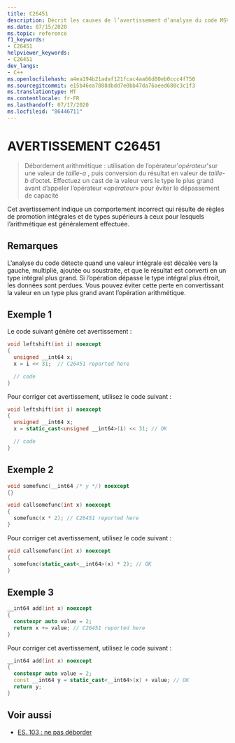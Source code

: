 ```yaml
---
title: C26451
description: Décrit les causes de l’avertissement d’analyse du code MSVC C26451 et montre comment le résoudre.
ms.date: 07/15/2020
ms.topic: reference
f1_keywords:
- C26451
helpviewer_keywords:
- C26451
dev_langs:
- C++
ms.openlocfilehash: a4ea194b21adaf121fcac4aa66d80eb0ccc4f750
ms.sourcegitcommit: e15b46ea7888dbdd7e0bb47da76aeed680c3c1f3
ms.translationtype: MT
ms.contentlocale: fr-FR
ms.lasthandoff: 07/17/2020
ms.locfileid: "86446711"
---
```

# <a name="warning-c26451"></a>AVERTISSEMENT C26451

> Débordement arithmétique : utilisation de l’opérateur'*opérateur*'sur une valeur de *taille-a* , puis conversion du résultat en valeur de *taille-b* d’octet. Effectuez un cast de la valeur vers le type le plus grand avant d’appeler l’opérateur «*opérateur*» pour éviter le dépassement de capacité

Cet avertissement indique un comportement incorrect qui résulte de règles de promotion intégrales et de types supérieurs à ceux pour lesquels l’arithmétique est généralement effectuée.

## <a name="remarks"></a>Remarques

L’analyse du code détecte quand une valeur intégrale est décalée vers la gauche, multiplié, ajoutée ou soustraite, et que le résultat est converti en un type intégral plus grand. Si l’opération dépasse le type intégral plus étroit, les données sont perdues. Vous pouvez éviter cette perte en convertissant la valeur en un type plus grand avant l’opération arithmétique.

## <a name="example-1"></a>Exemple 1

Le code suivant génère cet avertissement :

```cpp
void leftshift(int i) noexcept
{
  unsigned __int64 x;
  x = i << 31;  // C26451 reported here

  // code
}
```

Pour corriger cet avertissement, utilisez le code suivant :

```cpp
void leftshift(int i) noexcept
{
  unsigned __int64 x;
  x = static_cast<unsigned __int64>(i) << 31; // OK

  // code
}
```

## <a name="example-2"></a>Exemple 2

```cpp
void somefunc(__int64 /* y */) noexcept
{}

void callsomefunc(int x) noexcept
{
  somefunc(x * 2); // C26451 reported here
}
```

Pour corriger cet avertissement, utilisez le code suivant :

```cpp
void callsomefunc(int x) noexcept
{
  somefunc(static_cast<__int64>(x) * 2); // OK
}
```

## <a name="example-3"></a>Exemple 3

```cpp
__int64 add(int x) noexcept
{
  constexpr auto value = 2;
  return x += value; // C26451 reported here
}
```

Pour corriger cet avertissement, utilisez le code suivant :

```cpp
__int64 add(int x) noexcept
{
  constexpr auto value = 2;
  const __int64 y = static_cast<__int64>(x) + value; // OK
  return y;
}
```

## <a name="see-also"></a>Voir aussi

- [ES. 103 : ne pas déborder](https://github.com/isocpp/CppCoreGuidelines/blob/master/CppCoreGuidelines.md#Res-overflow)
